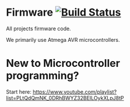 Firmware [![Build Status](http://jenkins.chicagoedt.org/job/Fimware_EDT/badge/icon)](http://jenkins.chicagoedt.org/job/Fimware_EDT/)
========

All projects firmware code.

We primarily use Atmega AVR microcontrollers. 


New to Microcontroller programming? 
====
Start here: https://www.youtube.com/playlist?list=PLtQdQmNK_0DRhBWYZ32BEILOykXLpJ8tP


